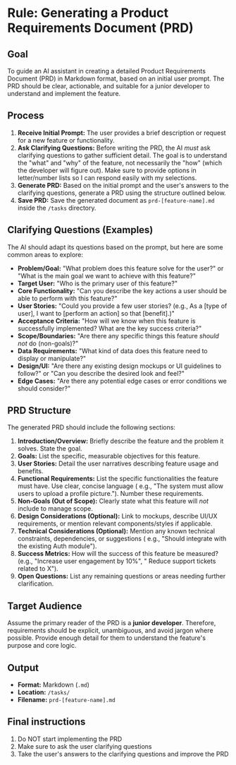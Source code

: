 # Rule: Generating a Product Requirements Document (PRD)

## Goal

To guide an AI assistant in creating a detailed Product Requirements Document (PRD) in Markdown format, based on an
initial user prompt. The PRD should be clear, actionable, and suitable for a junior developer to understand and
implement the feature.

## Process

1. **Receive Initial Prompt:** The user provides a brief description or request for a new feature or functionality.
2. **Ask Clarifying Questions:** Before writing the PRD, the AI *must* ask clarifying questions to gather sufficient
   detail. The goal is to understand the "what" and "why" of the feature, not necessarily the "how" (which the developer
   will figure out). Make sure to provide options in letter/number lists so I can respond easily with my selections.
3. **Generate PRD:** Based on the initial prompt and the user's answers to the clarifying questions, generate a PRD
   using the structure outlined below.
4. **Save PRD:** Save the generated document as `prd-[feature-name].md` inside the `/tasks` directory.

## Clarifying Questions (Examples)

The AI should adapt its questions based on the prompt, but here are some common areas to explore:

* **Problem/Goal:** "What problem does this feature solve for the user?" or "What is the main goal we want to achieve
  with this feature?"
* **Target User:** "Who is the primary user of this feature?"
* **Core Functionality:** "Can you describe the key actions a user should be able to perform with this feature?"
* **User Stories:** "Could you provide a few user stories? (e.g., As a [type of user], I want to [perform an action] so
  that [benefit].)"
* **Acceptance Criteria:** "How will we know when this feature is successfully implemented? What are the key success
  criteria?"
* **Scope/Boundaries:** "Are there any specific things this feature *should not* do (non-goals)?"
* **Data Requirements:** "What kind of data does this feature need to display or manipulate?"
* **Design/UI:** "Are there any existing design mockups or UI guidelines to follow?" or "Can you describe the desired
  look and feel?"
* **Edge Cases:** "Are there any potential edge cases or error conditions we should consider?"

## PRD Structure

The generated PRD should include the following sections:

1. **Introduction/Overview:** Briefly describe the feature and the problem it solves. State the goal.
2. **Goals:** List the specific, measurable objectives for this feature.
3. **User Stories:** Detail the user narratives describing feature usage and benefits.
4. **Functional Requirements:** List the specific functionalities the feature must have. Use clear, concise language (
   e.g., "The system must allow users to upload a profile picture."). Number these requirements.
5. **Non-Goals (Out of Scope):** Clearly state what this feature will *not* include to manage scope.
6. **Design Considerations (Optional):** Link to mockups, describe UI/UX requirements, or mention relevant
   components/styles if applicable.
7. **Technical Considerations (Optional):** Mention any known technical constraints, dependencies, or suggestions (
   e.g., "Should integrate with the existing Auth module").
8. **Success Metrics:** How will the success of this feature be measured? (e.g., "Increase user engagement by 10%", "
   Reduce support tickets related to X").
9. **Open Questions:** List any remaining questions or areas needing further clarification.

## Target Audience

Assume the primary reader of the PRD is a **junior developer**. Therefore, requirements should be explicit, unambiguous,
and avoid jargon where possible. Provide enough detail for them to understand the feature's purpose and core logic.

## Output

* **Format:** Markdown (`.md`)
* **Location:** `/tasks/`
* **Filename:** `prd-[feature-name].md`

## Final instructions

1. Do NOT start implementing the PRD
2. Make sure to ask the user clarifying questions
3. Take the user's answers to the clarifying questions and improve the PRD
